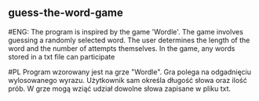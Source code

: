## guess-the-word-game

#ENG:
The program is inspired by the game 'Wordle'. The game involves guessing a randomly selected word. The user determines the length of the word and the number of attempts themselves. In the game, any words stored in a txt file can participate

#PL
Program wzorowany jest na grze "Wordle". Gra polega na odgadnięciu wylosowanego wyrazu. Użytkownik sam określa długość słowa oraz ilość prób. W grze mogą wziąć udział dowolne słowa zapisane w pliku txt.
